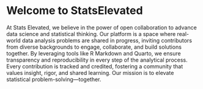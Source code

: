 # Welcome to StatsElevated
At Stats Elevated, we believe in the power of open collaboration to advance data science and statistical thinking. Our platform is a space where real-world data analysis problems are shared in progress, inviting contributors from diverse backgrounds to engage, collaborate, and build solutions together. By leveraging tools like R Markdown and Quarto, we ensure transparency and reproducibility in every step of the analytical process. Every contribution is tracked and credited, fostering a community that values insight, rigor, and shared learning. Our mission is to elevate statistical problem-solving—together.
